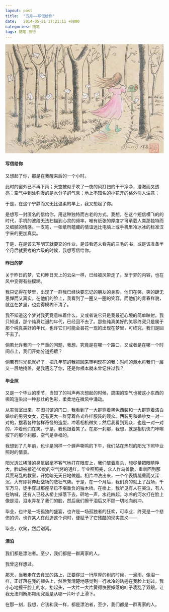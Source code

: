 ```yaml
---
layout: post
title:  "五月——写信给你"
date:   2014-05-21 17:21:11 +0800
categories: 随笔
tags: 随笔 旅行
---
```


<center>
<p><img src="/images/我想写一封信.jpg" title="我想写一封信"/></p>
</center>

#### 写信给你

又想起了你，那是在我醒来后的一个小时。

此时的窗外已不再下雨；天空被似乎吹了一夜的风打扫的干干净净，澄澈而又透亮；空气中到处弥漫的是水分子的气息；地上不知名的小花开的格外引人注意；

于是，在这个宁静而又无比温柔的早上，我又想起了你。

是想写一封匿名的信给你，用这种独特而古老的方式。我想，在这个短信横飞的的时代，手机的波段无法扫描到心灵的频率，唯有纸张的厚度才可承载人类那独特而又细腻的情感。一支笔，一张纸所蕴藏的情谊远比电脑上或手机里冷冰冰的标准汉字来的更加真实。

于是，在是该去写明天就要交的作业，是该看还未看完的三毛的书，或是该准备半个月后就要考的六级的时候，我想写信给你。

#### 昨日的梦

关于昨日的梦，它和昨日天上的云朵一样，已经被风带走了。至于梦的内容，也在风中变得有些模糊。

我只记得在梦里，出现了一群我已经快要忘记的朋友的身影。他们在笑，笑的肆无忌惮而又真实。在他们的脸上，我看到了一圈又一圈的笑容，而他们的青春样貌，就连在梦里，也变得模糊不清了。

我不知道这个梦对我究竟意味着什么，又或者说它只是我最近心境的简单映射。我只知道，那个纯真烂漫的年代，已经回不去了。那些纯真美好的笑容终究只是属于那个纯真美好的年代，也许它们可能会昙花一现的出现在梦里，可终究，我们是回不去了。

倘若允许我问一个严重的问题，我想，究竟是在哪一个路口，又或者是在哪一个时间点上，我们开始分道扬镳？

倘若有时光机就好了，把几年前的我抓回来审判现在的我：时间的潮水将我们一层又一层地掩盖，是我遗忘了你，还是你根本就未曾记住过我？

#### 毕业照

又是一个毕业的季节，当知了的叫声再次想起的时候，周围的空气也被这小东西的嘶鸣渲染出一种悲壮的色彩，柔柔地在微风中涌动。

从实验室出来，在图书馆的门口，我看到了一大群穿着黑色西装和一大群穿着洁白婚纱的男男女女，还有更大一群穿着各式各样服装的观众。西装男和婚纱女一对一对的，摆着各种各样奇怪的造型，冲着相机微笑；然后我看到观众，也是一对一对的，冲着他们在笑。于是，我也跟着笑了。在那一刹那，我想，就是相机快门咔嚓按下的那个刹那，空气是幸福的。

我想到了几年前，也许是同样一个蝉声嘶鸣的下午，我们站在热烈的阳光下照毕业照时的情景。

阳光透过稀薄的臭氧层毫不客气地打在眼皮上，我们皱着眉头，想尽量把眼睛睁大，脸却被接近40度的空气烤的通红。毕业照照完，众人作鸟兽散，重新回到那兵荒马乱的教室，开始暗无天日地做题。相片冲洗出来，一个个表情凝重而又深沉，大有即将奔赴战场的悲壮气势。于是，在一个月后，我们真的就上了战场，千军万马，徒手穿过那座早已不堪重负的独木桥。在桥上，我听见有人在哭泣，有人在呐喊，还有人已经从桥上掉落下去，砰地一声，水花四起。冰冷的河水打在脸上像是泪，泪水弄花了我们的脸，然后我们擦干泪后又不顾一切地向前冲。

毕业，也许是一场孤独的盛宴，也许是一场孤独者的狂欢，可毕业，终究是一个悲伤的词，也许某人在创造这个词时，便赋予了它残酷的现实意义——

毕业，欢聚，然后别离。

#### 漂泊

我们都是漂泊者。至少，我们都是一群离家的人。

我曾这样想过。

那天，当我走在去食堂的路上，正要穿过一行厚厚的树的时候，一滴雨，像泪一样，正好落在我的额头上，然后我清楚地感觉到一行冰冷的轨迹在我脸上划过。我小心地擦干脸上的水，抬起头，一大片一大片黄得快要掉落的叶子凌乱了双眼，让我无法判断那颗雨究竟是从哪一片叶子上滑下。

在那一刻，我想，它该和我一样，都是漂泊者，至少，我们都是一群离家的人。
